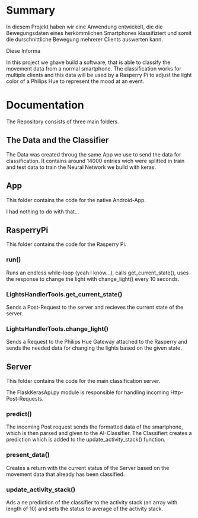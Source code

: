# Summary

In diesem Projekt haben wir eine Anwendung entwickelt, die die Bewegungsdaten eines herkömmlichen Smartphones klassifiziert und somit die durschnittliche Bewegung mehrerer Clients auswerten kann. 

Diese Informa

In this project we ghave build a software, that is able to classify the movement data from a normal smartphone. The classification works for multiple clients and this data will be used by a Rasperry Pi to adjust the light color of a Philips Hue to represent the mood at an event.

# Documentation

The Repository consists of three main folders.

## The Data and the Classifier
The Data was created throug the same App we use to send the data for classification. It contains around 14000 entries wich were splitted in train and test data to train the Neural Network we build with keras.

## App
This folder contains the code for the native Android-App.

I had nothing to do with that...

## RasperryPi
This folder contains the code for the Rasperry Pi.

### run()
Runs an endless while-loop (yeah I know...), calls 
get_current_state(), uses the response to change the light with change_light() every 10 seconds.

### LightsHandlerTools.get_current_state()
Sends a Post-Request to the server and recieves the current state of the server.

### LightsHandlerTools.change_light()
Sends a Request to the Philips Hue Gateway attached to the Rasperry and sends the needed data for changing the lights based on the given state.


## Server 
This folder contains the code for the main classification server.

The FlaskKerasApi.py module is responsible for handling incoming Http-Post-Requests.

### predict()
The incoming Post request sends the formatted data of the smartphone, which is then parsed and given to the AI-Classifier. The Classifiert creates a prediction which is added to the update_activity_stack() function.

### present_data()
Creates a return with the current status of the Server based on the movement data that already has been classified.

### update_activity_stack()
Ads a ne prediction of the classifier to the activity stack (an array with length of 10) and sets the status to average of the activity stack.

